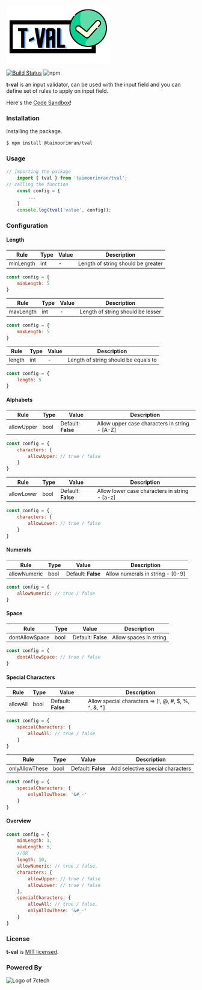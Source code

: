 ![Logo of t-val](./tval_plugin_logo.png)

[![Build Status](https://travis-ci.org/joemccann/dillinger.svg?branch=master)](https://travis-ci.org/joemccann/dillinger) ![npm](https://img.shields.io/npm/v/@taimoorimran/tval)

**t-val** is an input validator, can be used with the input field and you can define set of rules to apply on input field.

Here's the [Code Sandbox](https://breakdance.github.io/breakdance/)!

### Installation
Installing the package.
```sh
$ npm install @taimoorimran/tval
```
### Usage
```javascript
// importing the package
    import { tval } from 'taimoorimran/tval';
// calling the function
    const config = { 
        ...
    }
    console.log(tval('value', config));
```
### Configuration
#### Length
| Rule | Type | Value | Description |
| ------ | ------ | ------ | ------ |
| minLength | int | - | Length of string should be greater |
```javascript
const config = {
    minLength: 5
}
```
| Rule | Type | Value | Description |
| ------ | ------ | ------ | ------ |
| maxLength | int | - | Length of string should be lesser |
```javascript
const config = {
    maxLength: 5
}
```
| Rule | Type | Value | Description |
| ------ | ------ | ------ | ------ |
| length | int | - | Length of string should be equals to |
```javascript
const config = {
    length: 5
}
```
#### Alphabets
| Rule | Type | Value | Description |
| ------ | ------ | ------ | ------ |
| allowUpper | bool | Default: **False** | Allow upper case characters in string - [A-Z] |
```javascript
const config = {
    characters: {
        allowUpper: // true / false
    }
}
```
| Rule | Type | Value | Description |
| ------ | ------ | ------ | ------ |
| allowLower | bool | Default: **False** | Allow lower case characters in string - [a-z] |
```javascript
const config = {
    characters: {
        allowLower: // true / false
    }
}
```
#### Numerals
| Rule | Type | Value | Description |
| ------ | ------ | ------ | ------ |
| allowNumeric | bool | Default: **False** | Allow numerals in string - [0-9] |
```javascript
const config = {
    allowNumeric: // true / false
}
```
#### Space
| Rule | Type | Value | Description |
| ------ | ------ | ------ | ------ |
| dontAllowSpace | bool | Default: **False** | Allow spaces in string |
```javascript
const config = {
    dontAllowSpace: // true / false
}
```
#### Special Characters
| Rule | Type | Value | Description |
| ------ | ------ | ------ | ------ |
| allowAll | bool | Default: **False** | Allow special characters => [!, @, #, $, %, ^, &, *] |
```javascript
const config = {
    specialCharacters: {
        allowAll: // true / false
    }
}
```
| Rule | Type | Value | Description |
| ------ | ------ | ------ | ------ | 
| onlyAllowThese | bool | Default: **False** | Add selective special characters |
```javascript
const config = {
    specialCharacters: {
        onlyAllowThese: '&#_-'
    }
}
```
#### Overview
```javascript
const config = {
    minLength: 1,
    maxLength: 5,
    //OR
    length: 10,
    allowNumeric: // true / false,
    characters: {
        allowUpper: // true / false
        allowLower: // true / false
    },
    specialCharacters: {
        allowAll: // true / false,
        onlyAllowThese: '&#_-'
    }
}
```
### License
**t-val** is  [MIT licensed](./LICENSE).
### Powered By
![Logo of 7ctech](https://7ctech.com/logo-small-2.png)